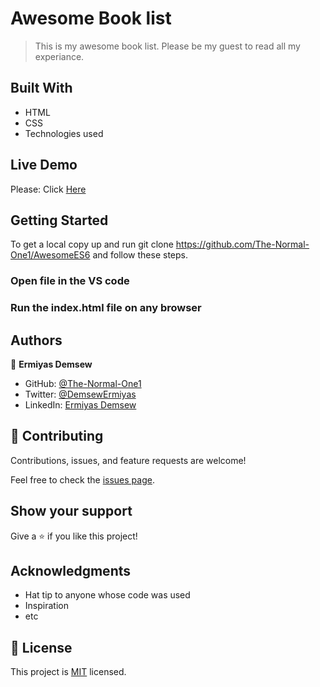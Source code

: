 # Awesome Book list

> This is my awesome book list. Please be my guest to read all my experiance.

## Built With

- HTML
- CSS
- Technologies used

## Live Demo

Please: Click [Here](https://the-normal-one1.github.io/AwesomeES6/)

## Getting Started

To get a local copy up and run git clone https://github.com/The-Normal-One1/AwesomeES6 and follow these steps.

### Open file in the VS code

### Run the index.html file on any browser

## Authors

👤 **Ermiyas Demsew**

- GitHub: [@The-Normal-One1](https://github.com/The-Normal-One1)
- Twitter: [@DemsewErmiyas](https://twitter.com/DemsewErmiyas)
- LinkedIn: [Ermiyas Demsew](https://linkedin.com/in/ErmiyasDemsew)

## 🤝 Contributing

Contributions, issues, and feature requests are welcome!

Feel free to check the [issues page](../../issues/).

## Show your support

Give a ⭐️ if you like this project!

## Acknowledgments

- Hat tip to anyone whose code was used
- Inspiration
- etc

## 📝 License

This project is [MIT](./MIT.md) licensed.
